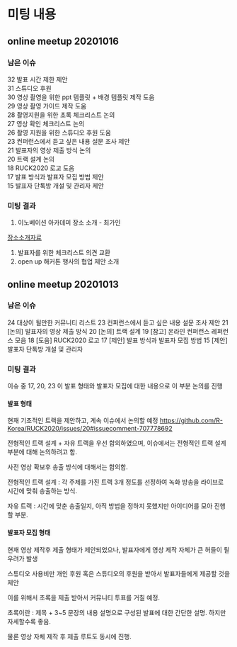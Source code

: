 # 미팅 내용

## online meetup 20201016

### 남은 이슈

32 발표 시간 제한 제안    
31 스튜디오 후원    
30 영상 촬영을 위한 ppt 템플릿 + 배경 템플릿 제작 도움    
29 영상 촬영 가이드 제작 도움    
28 촬영지원을 위한 초록 체크리스트 논의    
27 영상 확인 체크리스트 논의    
26 촬영 지원을 위한 스튜디오 후원 도움    
23 컨퍼런스에서 듣고 싶은 내용 설문 조사 제안    
21 발표자의 영상 제출 방식 논의    
20 트랙 설계 논의      
18 RUCK2020 로고 도움    
17 발표 방식과 발표자 모집 방법 제안    
15 발표자 단톡방 개설 및 관리자 제안    

### 미팅 결과

1. 이노베이션 아카데미 장소 소개 - 최가인

[장소소개자료](https://github.com/R-Korea/RUCK2020/blob/master/studio/(%EB%8C%80%EC%99%B8%EB%B0%B0%ED%8F%AC%EC%9A%A9)%20%EC%9D%B4%EB%85%B8%EB%B2%A0%EC%9D%B4%EC%85%98%EC%95%84%EC%B9%B4%EB%8D%B0%EB%AF%B8%20%EA%B3%B5%EA%B0%84%20%EC%86%8C%EA%B0%9C%20%EC%9E%90%EB%A3%8C_201020.pdf)

1. 발표자를 위한 체크리스트 의견 교환    
1. open up 해커톤 행사의 협업 제안 소개


## online meetup 20201013

### 남은 이슈

24 대상이 될만한 커뮤니티 리스트
23 컨퍼런스에서 듣고 싶은 내용 설문 조사 제안
21 [논의] 발표자의 영상 제출 방식
20 [논의] 트랙 설계
19 [참고] 온라인 컨퍼런스 레퍼런스 모음
18 [도움] RUCK2020 로고
17 [제안] 발표 방식과 발표자 모집 방법
15 [제안] 발표자 단톡방 개설 및 관리자

### 미팅 결과

이슈 중 17, 20, 23 이 발표 형태와 발표자 모집에 대한 내용으로 이 부분 논의를 진행

#### 발표 형태

현재 기초적인 트랙을 제안하고, 계속 이슈에서 논의할 예정 <https://github.com/R-Korea/RUCK2020/issues/20#issuecomment-707778692>

전형적인 트랙 설계 + 자유 트랙을 우선 합의하였으며, 이슈에서는 전형적인 트랙 설계 부분에 대해 논의하려고 함.

사전 영상 확보후 송출 방식에 대해서는 합의함.

전형적인 트랙 설계 : 각 주제를 가진 트랙 3개 정도를 선정하여 녹화 방송을 라이브로 시간에 맞춰 송출하는 방식.

자유 트랙 : 시간에 맞춘 송출일지, 아직 방법을 정하지 못했지만 아이디어를 모아 진행할 부분.

#### 발표자 모집 형태

현재 영상 제작후 제출 형태가 제안되었으나, 발표자에게 영상 제작 자체가 큰 허들이 될 우려가 발생

스튜디오 사용비만 개인 후원 혹은 스튜디오의 후원을 받아서 발표자들에게 제공할 것을 제안

이를 위해서 초록을 제출 받아서 커뮤니티 투표를 거칠 예정.

초록이란 : 제목 + 3~5 문장의 내용 설명으로 구성된 발표에 대한 간단한 설명. 하지만 자세할수록 좋음.

물론 영상 자체 제작 후 제출 루트도 동시에 진행.
